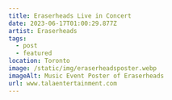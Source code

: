 ```yaml
---
title: Eraserheads Live in Concert
date: 2023-06-17T01:00:29.877Z
artist: Eraserheads
tags:
  - post
  - featured
location: Toronto
image: /static/img/eraserheadsposter.webp
imageAlt: Music Event Poster of Eraserheads
url: www.talaentertainment.com
---
```

